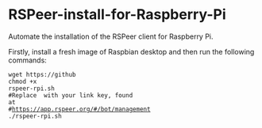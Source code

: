 # RSPeer-install-for-Raspberry-Pi

Automate the installation of the RSPeer client for Raspberry Pi.

Firstly, install a fresh image of Raspbian desktop and then run the following commands:

<code>wget https://github</code></br>
<code>chmod +x rspeer-rpi.sh</code></br>
<code>#Replace <key> with your link key, found at</code></br>
<code>#https://app.rspeer.org/#/bot/management</code></br>
<code>./rspeer-rpi.sh <key></code>

